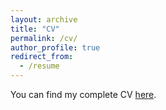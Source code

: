 ```yaml
---
layout: archive
title: "CV"
permalink: /cv/
author_profile: true
redirect_from:
  - /resume
---
```


You can find my complete CV [here](http://gabrielcaseiro.github.io/files/CV_NOV17.pdf).
